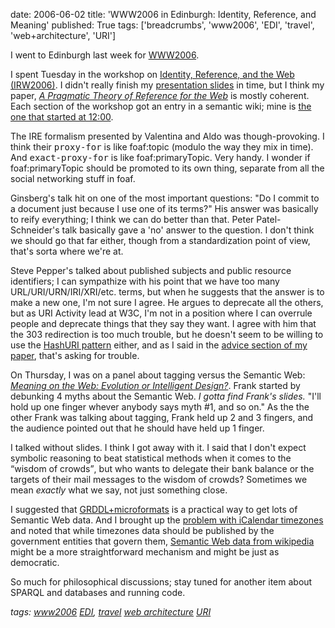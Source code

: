 date: 2006-06-02
title: 'WWW2006 in Edinburgh: Identity, Reference, and Meaning'
published: True
tags: ['breadcrumbs', 'www2006', 'EDI', 'travel', 'web+architecture', 'URI']

<div>
<p>I went to Edinburgh last week for <a
href="http://www2006.org/">WWW2006</a>.
</p>

<p>I spent Tuesday in the workshop on <a
href="http://www.ibiblio.org/hhalpin/irw2006/">Identity, Reference,
and the Web (IRW2006)</a>.  I didn't really finish my <a
href="http://www.w3.org/2006/04/irw65/talk">presentation slides</a> in
time, but I think my paper, <cite><a
href="http://www.w3.org/2006/04/irw65/urisym">A Pragmatic Theory of
Reference for the Web</a></cite> is mostly coherent.  Each section of
the workshop got an entry in a semantic wiki; mine is <a
href="http://wiki.ontoworld.org/index.php/IRW2006_12:00">the one that
started at 12:00</a>.</p>

<p>The IRE formalism presented by Valentina and Aldo was
though-provoking.  I think their <tt>proxy-for</tt> is like foaf:topic
(modulo the way they mix in time). And <tt>exact-proxy-for</tt> is
like foaf:primaryTopic. Very handy.  I wonder if foaf:primaryTopic
should be promoted to its own thing, separate from all the social
networking stuff in foaf.</p>

<p>Ginsberg's talk hit on one of the most important questions: "Do I
commit to a document just because I use one of its terms?"  His answer
was basically to reify everything; I think we can do better than
that. Peter Patel-Schneider's talk basically gave a 'no' answer
to the question. I don't think we should go that far either, though
from a standardization point of view, that's sorta where we're at.</p>

<p>Steve Pepper's talked about published subjects and public resource
identifiers; I can sympathize with his point that we have too many
URL/URI/URN/IRI/XRI/etc.  terms, but when he suggests that the answer
is to make a new one, I'm not sure I agree.  He argues to deprecate
all the others, but as URI Activity lead at W3C, I'm not in a position
where I can overrule people and deprecate things that they say they
want. I agree with him that the 303 redirection is too much trouble,
but he doesn't seem to be willing to use the <a
href="http://esw.w3.org/topic/HashURI">HashURI pattern</a> either, and
as I said in the <a
href="http://www.w3.org/2006/04/irw65/urisym#adv">advice section of my
paper</a>, that's asking for trouble.</p>

<p>On Thursday, I was on a panel about tagging versus the Semantic
Web: <cite><a
href="http://www2006.org/programme/item.php?id=panel01">Meaning on the
Web: Evolution or Intelligent Design?</a></cite>.
Frank started by debunking 4 myths about the Semantic Web.
<em>I gotta find Frank's slides.</em>
"I'll hold up one finger whever anybody says myth #1, and so on."
As the the other Frank was talking about tagging, Frank held
up 2 and 3 fingers, and the audience pointed out that he should
have held up 1 finger.</p>

<p>I talked without slides. I think I got away with it. I said
that I don't expect symbolic reasoning to beat statistical
methods when it comes to the <q>wisdom of crowds</q>, but
who wants to delegate their bank balance or the targets
of their mail messages to the wisdom of crowds? Sometimes
we mean <em>exactly</em> what we say, not just something close.</p>

<p>I suggested that <a
href="http://www.w3.org/2002/12/cal/mash/slides">GRDDL+microformats</a>
is a practical way to get lots of Semantic Web data.  And I brought up
the <a
href="http://microformats.org/wiki/datetime-design-pattern">problem
with iCalendar timezones</a> and noted that while timezones data
should be published by the government entities that govern them, <a
href="http://dig.csail.mit.edu/breadcrumbs/node/91">Semantic Web data
from wikipedia</a> might be a more straightforward mechanism and might
be just as democratic.</p>

<p>So much for philosophical discussions; stay tuned for another
item about SPARQL and databases and running code.</p>

<div><em>tags:
<a rel="tag"
href="http://del.icio.us/connolly/www2006">www2006</a>
<a rel="tag"
href="http://del.icio.us/connolly/EDI">EDI</a>,
<a rel="tag"
href="http://del.icio.us/connolly/travel">travel</a>
<a rel="tag"
href="http://del.icio.us/connolly/web+architecture">web architecture</a>
<a rel="tag"
href="http://del.icio.us/connolly/URI">URI</a>
</em></div>




</div>